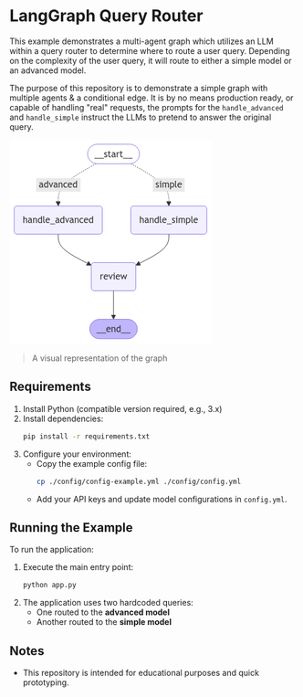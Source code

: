 # LangGraph Query Router

This example demonstrates a multi-agent graph which utilizes an LLM within a query router to determine where to route
a user query. Depending on the complexity of the user query, it will route to either a simple model or an advanced model.

The purpose of this repository is to demonstrate a simple graph with multiple agents & a conditional edge. It is by no 
means production ready, or capable of handling "real" requests, the prompts for the `handle_advanced` and `handle_simple`
instruct the LLMs to pretend to answer the original query.

![Graph Visualization](graph.png)

> A visual representation of the graph

## Requirements

1. Install Python (compatible version required, e.g., 3.x)
2. Install dependencies:
   ```bash
   pip install -r requirements.txt
   ```
3. Configure your environment:
    - Copy the example config file:
      ```bash
      cp ./config/config-example.yml ./config/config.yml
      ```
    - Add your API keys and update model configurations in `config.yml`.

## Running the Example

To run the application:

1. Execute the main entry point:
   ```bash
   python app.py
   ```
2. The application uses two hardcoded queries:
    - One routed to the **advanced model**
    - Another routed to the **simple model**

## Notes

- This repository is intended for educational purposes and quick prototyping.